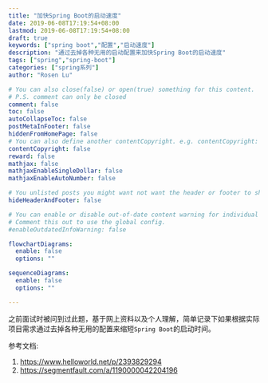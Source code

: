 ```yaml
---
title: "加快Spring Boot的启动速度"
date: 2019-06-08T17:19:54+08:00
lastmod: 2019-06-08T17:19:54+08:00
draft: true
keywords: ["spring boot","配置","启动速度"]
description: "通过去掉各种无用的启动配置来加快Spring Boot的启动速度"
tags: ["spring","spring-boot"]
categories: ["spring系列"]
author: "Rosen Lu"

# You can also close(false) or open(true) something for this content.
# P.S. comment can only be closed
comment: false
toc: false
autoCollapseToc: false
postMetaInFooter: false
hiddenFromHomePage: false
# You can also define another contentCopyright. e.g. contentCopyright: "This is another copyright."
contentCopyright: false
reward: false
mathjax: false
mathjaxEnableSingleDollar: false
mathjaxEnableAutoNumber: false

# You unlisted posts you might want not want the header or footer to show
hideHeaderAndFooter: false

# You can enable or disable out-of-date content warning for individual post.
# Comment this out to use the global config.
#enableOutdatedInfoWarning: false

flowchartDiagrams:
  enable: false
  options: ""

sequenceDiagrams: 
  enable: false
  options: ""

---
```


之前面试时被问到过此题，基于网上资料以及个人理解，简单记录下如果根据实际项目需求通过去掉各种无用的配置来缩短`Spring Boot`的启动时间。

<!--more-->

参考文档:

1. https://www.helloworld.net/p/2393829294
2. https://segmentfault.com/a/1190000042204196